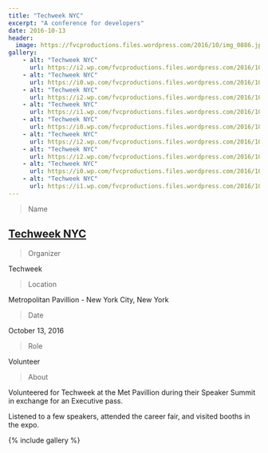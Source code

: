 ```yaml
---
title: "Techweek NYC"
excerpt: "A conference for developers"
date: 2016-10-13
header:
  image: https://fvcproductions.files.wordpress.com/2016/10/img_0886.jpg
gallery:
    - alt: "Techweek NYC"
      url: https://i2.wp.com/fvcproductions.files.wordpress.com/2016/10/img_0875.jpg?w=348&h=261&crop&ssl=1&zoom=2
    - alt: "Techweek NYC"
      url: https://i0.wp.com/fvcproductions.files.wordpress.com/2016/10/img_0865.jpg?w=348&h=261&crop&ssl=1&zoom=2
    - alt: "Techweek NYC"
      url: https://i2.wp.com/fvcproductions.files.wordpress.com/2016/10/img_0872.jpg?w=394&h=526&crop&ssl=1&zoom=2
    - alt: "Techweek NYC"
      url: https://i1.wp.com/fvcproductions.files.wordpress.com/2016/10/img_0870.jpg?w=496&h=372&crop&ssl=1&zoom=2
    - alt: "Techweek NYC"
      url: https://i0.wp.com/fvcproductions.files.wordpress.com/2016/10/img_0878.jpg?w=246&h=184&crop&ssl=1&zoom=2
    - alt: "Techweek NYC"
      url: https://i2.wp.com/fvcproductions.files.wordpress.com/2016/10/img_0888.jpg?w=246&h=184&crop&ssl=1&zoom=2
    - alt: "Techweek NYC"
      url: https://i2.wp.com/fvcproductions.files.wordpress.com/2016/10/img_0877.jpg?w=274&h=205&crop&ssl=1&zoom=2
    - alt: "Techweek NYC"
      url: https://i0.wp.com/fvcproductions.files.wordpress.com/2016/10/img_0890.jpg?w=274&h=205&crop&ssl=1&zoom=2
    - alt: "Techweek NYC"
      url: https://i1.wp.com/fvcproductions.files.wordpress.com/2016/10/img_0886.jpg?w=468&h=624&crop&ssl=1&zoom=2
---
```


> Name

## <a title="Techweek NYC" href="http://techweek.com" target="_blank">Techweek NYC</a>

> Organizer

Techweek

> Location

Metropolitan Pavillion - New York City, New York

> Date

October 13, 2016

> Role

Volunteer

> About

Volunteered for Techweek at the Met Pavillion during their Speaker Summit in exchange for an Executive pass.

Listened to a few speakers, attended the career fair, and visited booths in the expo.

{% include gallery %}
